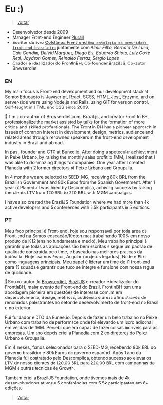# Eu :)

> [Voltar](./)

- Desenvolvedor desde 2009
- Manager Front-end Engineer [Plurall](https://plurall.net)
- Escritor do livro [Coletânea Front-end `Uma antologia da comunidade front-end brasileira`](https://www.casadocodigo.com.br/products/livro-coletanea-front-end/?utm_source=refersion&utm_medium=affiliate-655a) juntamente com _Almir Filho, Bernard De Luna, Caio Gondim, Deivid Marques, Diego Eis, Eduardo Shiota, Luiz Corte Real, Jaydson Gomes, Reinaldo Ferraz, Sérgio Lopes_
- Criador e idealizador do FrontInBH, Co-founder BrazilJS, Co-autor Browserdiet

### EN
My main focus is Front-end development and our development stack at Somos Educação is Javascript, React, SCSS, HTML, Jest, Enzyme, and on server-side we're using Node.js and Rails, using GIT for version control. Self-taught in HTML and CSS since 2009.

👾 I'm a co-author of Browserdiet.com, Brazil.js, and creator Front In BH, professionalize the market assisted by talks for the formation of more critical and skilled professionals. The Front in BH has a pioneer approach in issues of common interest in development, design, metrics, audience and related areas through renowned speakers in the front-end development industry in Brazil and abroad.

In past, founder and CTO at Bunee.io. After doing a spetecular achievement in Peixe Urbano, by raising the monthly sales profit to 1MM, I realized that I was able to do amazing things to companies. One year after I created Planedia with 2 former directors of Peixe Urbano and Groupalia. 

In 4 months we are selected to SEED-MG, receiving 80k BRL from the Brazilian Government and 80k Euros from the Spanish Government. After 1 year of Planedia I was hired by Descomplica, achiving success by raising the clients LTV from 120 BRL to 220 BRL with MGM campaigns. 

I have also created the BrazilJS Foundation where we had more than 4k active developers and 5 conferences with 5.5k participants in 5 editions. 

### PT
Meu foco principal é Front-end, hoje sou responsavél por toda area de Front-end na Somos educação/Kroton mas trabalhando 100% em nosso produto de K12 (ensino fundamenta e medio). Meu trabalho principal é garantir que todas as aplicações são bem escritas e segue um padrão de qualidade construida pelo time, e baseado nas melhores praticas da indústria. Hoje usamos React, Angular (projetos legados), Node e Elixir como linguagens principais. Meu papel é liderar um time de 11 front-end para 15 squads e garantir que tudo se integre e funcione com nossa regua de qualidade.

👾Sou co-autor do [Browserdiet](https://browserdiet.com), [BrazilJS](http://braziljs.org) e creador e idealizador do FrontInBH, maior evento de Front-end do Brazil. FrontInBH tem uma abordagem pioneira em questões de interesse comum em desenvolvimento, design, métricas, audiência e áreas afins através de renomados palestrantes no setor de desenvolvimento de front-end no Brasil e no exterior.

Fui fundador e CTO da Bunee.io. Depois de fazer um belo trabalho no Peixe Urbano com trabalho de performace onde foi elevando um lucro adiconal em vendas de 1MM. Percebi que era capaz de fazer coisas incríveis para as empresas. Um ano depois criei a Planedia com 2 ex-diretores do Peixe Urbano e Groupalia.

Em 4 meses, fomos selecionados para o SEED-MG, recebendo 80k BRL do governo brasileiro e 80k Euros do governo espanhol. Após 1 ano da Planedia fui contratado pelo Descomplica, obtendo sucesso ao elevar os LTV de nosso clientes de 120,00 BRL para 220,00 BRL com campanhas da MGM e outras tecnicas de Growth.

Também criei a BrazilJS Foundation, onde tivemos mais de 4k desenvolvedores ativos e 5 conferências com 5.5k participantes em 6+ edições.

> [Voltar](./)
